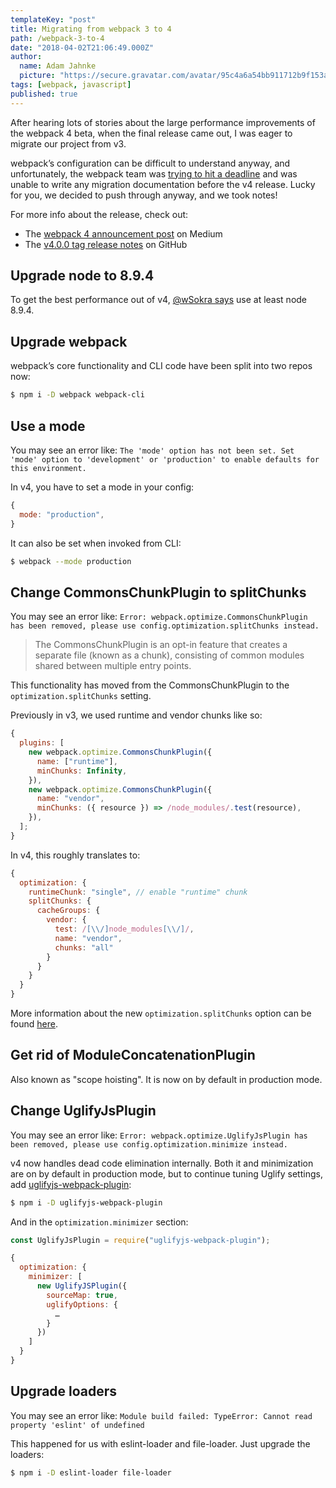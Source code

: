 ```yaml
---
templateKey: "post"
title: Migrating from webpack 3 to 4
path: /webpack-3-to-4
date: "2018-04-02T21:06:49.000Z"
author:
  name: Adam Jahnke
  picture: "https://secure.gravatar.com/avatar/95c4a6a54bb911712b9f153afff92f69?size=200"
tags: [webpack, javascript]
published: true
---
```


After hearing lots of stories about the large performance
improvements of the webpack 4 beta, when the final release came out, I was
eager to migrate our project from v3.

webpack’s configuration can be difficult to understand anyway, and
unfortunately, the webpack team was [trying to hit a
deadline](https://twitter.com/TheLarkInn/status/968235747219161088) and was
unable to write any migration documentation before the v4 release. Lucky for
you, we decided to push through anyway, and we took notes!

For more info about the release, check out:

- The [webpack 4 announcement
  post](https://medium.com/webpack/webpack-4-released-today-6cdb994702d4) on
  Medium
- The [v4.0.0 tag release
  notes](https://github.com/webpack/webpack/releases/tag/v4.0.0) on GitHub

## Upgrade node to 8.9.4

To get the best performance out of v4, [@wSokra
says](https://twitter.com/wSokra/status/967852475918274561) use at least node
8.9.4.

## Upgrade webpack

webpack’s core functionality and CLI code have been split into two repos now:

```bash
$ npm i -D webpack webpack-cli
```

## Use a mode

You may see an error like: `The 'mode' option has not been set. Set 'mode' option to 'development' or 'production' to enable defaults for this environment.`

In v4, you have to set a mode in your config:

```javascript
{
  mode: "production",
}
```

It can also be set when invoked from CLI:

```bash
$ webpack --mode production
```

## Change CommonsChunkPlugin to splitChunks

You may see an error like: `Error: webpack.optimize.CommonsChunkPlugin has been removed, please use config.optimization.splitChunks instead.`

> The CommonsChunkPlugin is an opt-in feature that creates a separate file
> (known as a chunk), consisting of common modules shared between multiple entry
> points.

This functionality has moved from the CommonsChunkPlugin to the
`optimization.splitChunks` setting.

Previously in v3, we used runtime and vendor chunks like so:

```javascript
{
  plugins: [
    new webpack.optimize.CommonsChunkPlugin({
      name: ["runtime"],
      minChunks: Infinity,
    }),
    new webpack.optimize.CommonsChunkPlugin({
      name: "vendor",
      minChunks: ({ resource }) => /node_modules/.test(resource),
    }),
  ];
}
```

In v4, this roughly translates to:

```javascript
{
  optimization: {
    runtimeChunk: "single", // enable "runtime" chunk
    splitChunks: {
      cacheGroups: {
        vendor: {
          test: /[\\/]node_modules[\\/]/,
          name: "vendor",
          chunks: "all"
        }
      }
    }
  }
}
```

More information about the new `optimization.splitChunks` option can be found
[here](https://gist.github.com/sokra/1522d586b8e5c0f5072d7565c2bee693).

## Get rid of ModuleConcatenationPlugin

Also known as "scope hoisting". It is now on by default in production mode.

## Change UglifyJsPlugin

You may see an error like: `Error: webpack.optimize.UglifyJsPlugin has been removed, please use config.optimization.minimize instead.`

v4 now handles dead code elimination internally. Both it and minimization are
on by default in production mode, but to continue tuning Uglify settings, add
[uglifyjs-webpack-plugin](https://www.npmjs.com/package/uglifyjs-webpack-plugin):

```bash
$ npm i -D uglifyjs-webpack-plugin
```

And in the `optimization.minimizer` section:

```javascript
const UglifyJsPlugin = require("uglifyjs-webpack-plugin");

{
  optimization: {
    minimizer: [
      new UglifyJSPlugin({
        sourceMap: true,
        uglifyOptions: {
          …
        }
      })
    ]
  }
}
```

## Upgrade loaders

You may see an error like: `Module build failed: TypeError: Cannot read property 'eslint' of undefined`

This happened for us with eslint-loader and file-loader. Just upgrade the loaders:

```bash
$ npm i -D eslint-loader file-loader
```
